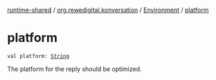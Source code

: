 [runtime-shared](../../index.md) / [org.rewedigital.konversation](../index.md) / [Environment](index.md) / [platform](./platform.md)

# platform

`val platform: `[`String`](https://kotlinlang.org/api/latest/jvm/stdlib/kotlin/-string/index.html)

The platform for the reply should be optimized.

